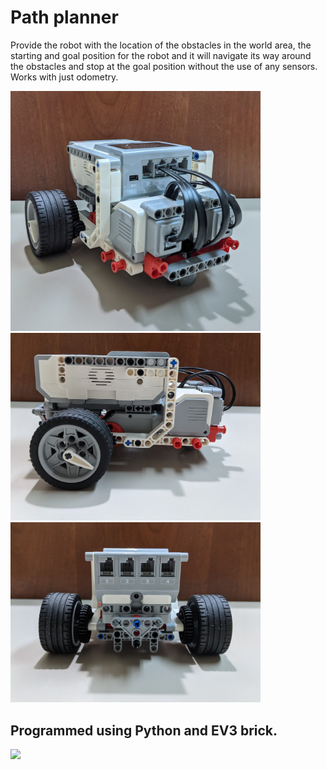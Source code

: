 # Path planner

 Provide the robot with the location of the obstacles in the world area, the starting and goal position for the robot and it will navigate its way around the obstacles and stop at the goal position without the use of any sensors. Works with just odometry.
 
 
 
 <img src="https://raw.githubusercontent.com/VedantDesai11/robot_path_planner/main/Media/PXL_20201107_003318125.jpg" width="400">
 <img src="https://raw.githubusercontent.com/VedantDesai11/robot_path_planner/main/Media/PXL_20201107_003416040.jpg" width="400">
 <img src="https://raw.githubusercontent.com/VedantDesai11/robot_path_planner/main/Media/PXL_20201107_003428621.jpg" width="400">
 
## Programmed using Python and EV3 brick.

 <img src="https://raw.githubusercontent.com/VedantDesai11/robot_path_planner/main/Media/Robot_gif.gif" width="400">

